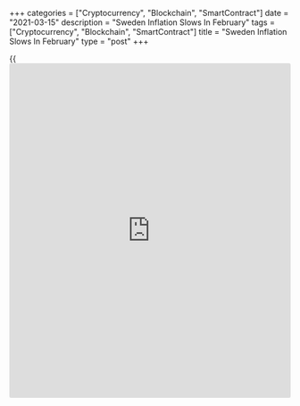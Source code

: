 +++
categories = ["Cryptocurrency", "Blockchain", "SmartContract"]
date = "2021-03-15"
description = "Sweden Inflation Slows In February"
tags = ["Cryptocurrency", "Blockchain", "SmartContract"]
title = "Sweden Inflation Slows In February"
type = "post"
+++

{{<iframe id="large-banner" src="https://www.bounty.group/#slide=1.0" width="100%" height="600" scrolling="no" style="border: 0px solid rgb(216, 221, 230); border-radius: 3px;">}}

Sweden's consumer price inflation eased in February, figures from
Statistics Sweden showed on Monday.

The consumer price index rose 1.4 percent annually in February, after a
1.6 percent increase in January. Economists had expected a 1.6 percent
rise.

On a month-on-month basis, consumer prices rose 0.3 percent in February,
after a 0.4 percent decline in the previous month. Economists had
expected a 0.4 percent fall.

Inflation, based on the CPI with fixed interest rate or CPIF, eased to
1.5 percent in February from 1.7 percent in the preceding month.

On a monthly basis, the CPIF increased 0.3 percent in February,
reversing a 0.3 percent fall in the prior month.

For comments and feedback [contact](https://www.playgroundfx.com/contact/): editorial@rtt[news](https://www.letsplayfx.com/blog/forex-news-website/).com

[Economic News][1]

 **What parts of the world are seeing the best (and worst) economic
performances lately? Click[here][2] to check out our [Econ Scorecard][2]
and find out! See up-to-the-moment [ranking](https://www.playgroundfx.com/blog/crypto-exchange-ranking/)s for the best and worst
performers in [GDP][2], [unemployment rate][3], [inflation][4] and much
more.**

   1. www.rtt[news](https://www.letsplayfx.com/blog/forex-news-website/).com/Content/EconomicNews.aspx
   2. www.rtt[news](https://www.letsplayfx.com/blog/forex-news-website/).com/economic-scorecard/world-rank/GDP/highest-performance.aspx
   3. www.rtt[news](https://www.letsplayfx.com/blog/forex-news-website/).com/economic-scorecard/world-rank/unemployment-rate/lowest-performance.aspx
   4. www.rtt[news](https://www.letsplayfx.com/blog/forex-news-website/).com/economic-scorecard/world-rank/CPI/highest-performance.aspx